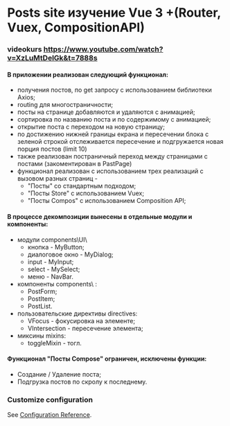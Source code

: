 # Posts site  изучение Vue 3 +(Router, Vuex, CompositionAPI)  
### videokurs https://www.youtube.com/watch?v=XzLuMtDelGk&t=7888s

#### В приложении реализован следующий функционал:
- получения постов, по get запросу с использованием библиотеки Axios;   
- routing для многостраничности;  
- посты на странице добавляются и удаляются с анимацией;  
- сортировка по названию поста и по содержимому с анимацией;  
- открытие поста с переходом на новую страницу;  
- по достижению нижней границы екрана и пересечении блока с зеленой строкой отслеживается пересечение и подгружается новая порция постов (limit 10)
- также реализован постраничный переход между страницами с постами (закоментирован в PastPage)
- функционал реализован с использованием трех реализаций с вызовом разных страниц -    
   - "Посты"  со стандартным подходом;
   - "Посты Store" c использованием Vuex;
   - "Посты Compos" с использованием Composition API;    
#### В процессе декомпозиции вынесены в отдельные модули и компоненты:
- модули components\UI\
  -  кнопка - MyButton;
  -  диалоговое окно - MyDialog;
  -  input - MyInput;
  -  select - MySelect;
  -  меню - NavBar.  
- компоненты components\ :
  -  PostForm;
  -  PostItem;
  -  PostList.  
- пользовательские директивы directives\: 
   - VFocus - фокусировка на элементе;    
   - VIntersection - пересечение элемента;
- миксины mixins\:
   - toggleMixin  -  тогл.  
#### Функционал "Посты Compose" ограничен, исключены функции:  
   - Создание / Удаление поста;  
   - Подгрузка постов по скролу к последнему.  
### Customize configuration
See [Configuration Reference](https://cli.vuejs.org/config/).
